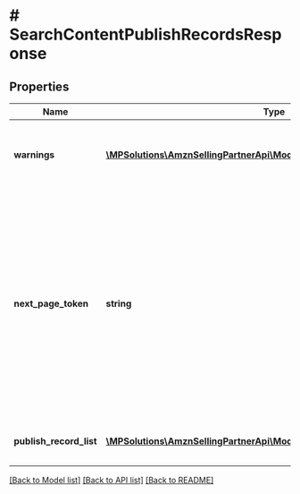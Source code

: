 # # SearchContentPublishRecordsResponse

## Properties

Name | Type | Description | Notes
------------ | ------------- | ------------- | -------------
**warnings** | [**\MPSolutions\AmznSellingPartnerApi\Models\AplusContent\Error[]**](Error.md) | A set of messages to the user, such as warnings or comments. | [optional]
**next_page_token** | **string** | A page token that is returned when the results of the call exceed the page size. To get another page of results, call the operation again, passing in this value with the pageToken parameter. | [optional]
**publish_record_list** | [**\MPSolutions\AmznSellingPartnerApi\Models\AplusContent\PublishRecord[]**](PublishRecord.md) | A list of A+ Content publishing records. |

[[Back to Model list]](../../README.md#models) [[Back to API list]](../../README.md#endpoints) [[Back to README]](../../README.md)
